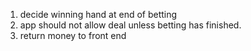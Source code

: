 1. decide winning hand at end of betting
2. app should not allow deal unless betting has finished. 
3. return money to front end